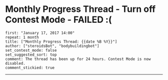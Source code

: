 # Monthly Progress Thread - Turn off Contest Mode - FAILED :(
    first: "January 17, 2017 14:00"
    repeat: 1 month
    title: ["Monthly Progress Thread: {{date %B %Y}}"]
    author: ["steroidsBot", "bodybuildingbot"]
    set_contest_mode: false
    set_suggested_sort: top
    comment: The thread has been up for 24 hours. Contest Mode is now disabled.
    comment_stickied: true

---